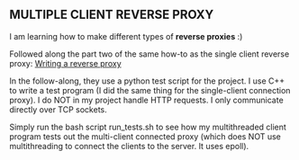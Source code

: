 ## MULTIPLE CLIENT REVERSE PROXY
I am learning how to make different types of **reverse proxies** :)

Followed along the part two of the same how-to as the single client reverse proxy: [Writing a reverse proxy](https://www.gilesthomas.com/2013/09/writing-a-reverse-proxyloadbalancer-from-the-ground-up-in-c-part-2-handling-multiple-connections-with-epoll)

In the follow-along, they use a python test script for the project. I use C++ to write a test program (I did the same thing for the single-client connection proxy).
I do NOT in my project handle HTTP requests. I only communicate directly over TCP sockets.

Simply run the bash script run_tests.sh to see how my multithreaded client program tests out the  multi-client connected proxy (which does NOT use multithreading to connect the clients to the server.
It uses epoll).
